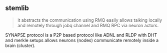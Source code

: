 


## stemlib

> it abstracts the communication using RMQ easily allows talking locally and remotely through jobq channel and RMQ RPC via neuron actors.

SYNAPSE protocol is a P2P based protocol like ADNL and RLDP with DHT and merkle setups allows neurons (nodes) communicate remotely inside a brain (cluster).